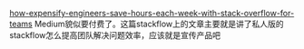 [how-expensify-engineers-save-hours-each-week-with-stack-overflow-for-teams](https://stackoverflow.blog/2019/05/13/how-expensify-engineers-save-hours-each-week-with-stack-overflow-for-teams/)
Medium貌似要付费了。这篇stackflow上的文章主要就是讲了私人版的stackflow怎么提高团队解决问题效率，应该就是宣传产品吧
